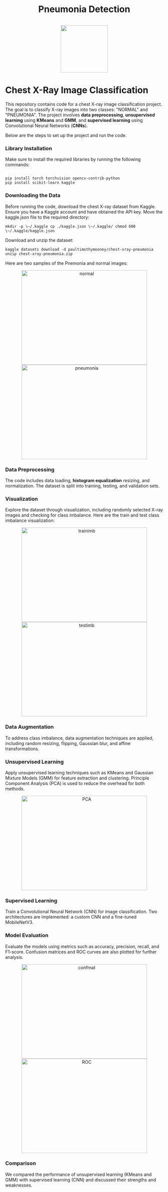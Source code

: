 # <div align="center"> Pneumonia Detection <br/> <br/> <img src="./Figures/Pnumonia_icon.jpeg" width="150"> </div>

# Chest X-Ray Image Classification

This repository contains code for a
chest X-ray image classification project. The goal is to classify X-ray images into two classes: \"NORMAL\" and \"PNEUMONIA\". The project involves **data** **preprocessing**, **unsupervised** **learning** using **KMeans** and **GMM**, and **supervised learning** using Convolutional Neural Networks (**CNNs**).

Below are the steps to set up the project and run the code.

### Library Installation 

Make sure to install the required libraries by
running the following commands:

 ```{python}

pip install torch torchvision opencv-contrib-python
pip install scikit-learn kaggle 
```

### Downloading the Data 

Before running the code, download the chest X-ray dataset from Kaggle. Ensure you have a Kaggle account and have obtained the API key. Move the kaggle.json file to the required directory:

 ```{python}
mkdir -p \~/.kaggle cp ./kaggle.json \~/.kaggle/ chmod 600
\~/.kaggle/kaggle.json 
```

Download and unzip the dataset:
```
kaggle datasets download -d paultimothymooney/chest-xray-pneumonia 
unzip chest-xray-pneumonia.zip 
 ```

 Here are two samples of the Pnemonia and normal images:
<p align="center">
  <img src="./Figures/normal.png" width="400" height="300" alt="normal">
  <img src="./Figures/pneumonia.png" width="400" height="300" alt="pneumonia">
</p>

### Data Preprocessing 
The code includes data loading, **histogram equalization** resizing, and normalization. The dataset is split into training, testing, and validation sets.


### Visualization 
Explore the dataset through visualization, including
randomly selected X-ray images and checking for class imbalance.
Here are the train and test class imbalance visualization:

<p align="center">
  <img src="./Figures/trainimb.png" width="400" height="300" alt="trainimb">
  <img src="./Figures/testimb.png" width="400" height="300" alt="testimb">
</p>

### Data Augmentation 
To address class imbalance, data augmentation techniques are applied, including random resizing, flipping, Gaussian blur, and affine transformations.

### Unsupervised Learning
Apply unsupervised learning techniques such as KMeans and Gaussian Mixture Models (GMM) for feature extraction and clustering. Principle Component Analysis (PCA) is used to reduce the overhead for both methods.

<p align="center">
  <img src="./Figures/pca.png" width="400" height="300" alt="PCA">
</p>

### Supervised Learning

Train a Convolutional Neural Network (CNN) for image classification. Two architectures are implemented: a custom CNN and a fine-tuned MobileNetV3.

### Model Evaluation 

Evaluate the models using metrics such as accuracy, precision, recall, and F1-score. Confusion matrices and ROC curves are also plotted for further analysis.

<p align="center">
  <img src="./Figures/confmat.png" width="400" height="300" alt="confmat">
  <img src="./Figures/Roc.png" width="400" height="300" alt="ROC">
</p>

### Comparison 
We compared the performance of unsupervised learning (KMeans and GMM) with supervised learning (CNN) and discussed their strengths and weaknesses.
